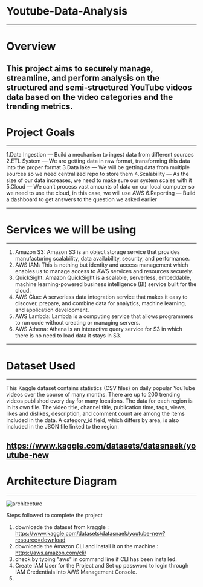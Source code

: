 # Youtube-Data-Analysis
----------------------------------------------------------------
# Overview

This project aims to securely manage, streamline, and perform analysis on the structured and semi-structured YouTube videos data based on the video categories and the trending metrics.
----------------------------------------------------------------
# Project Goals
----------------------------------------------------------------
1.Data Ingestion — Build a mechanism to ingest data from different sources
2.ETL System — We are getting data in raw format, transforming this data into the proper format
3.Data lake — We will be getting data from multiple sources so we need centralized repo to store them
4.Scalability — As the size of our data increases, we need to make sure our system scales with it
5.Cloud — We can’t process vast amounts of data on our local computer so we need to use the cloud, in this case, we will use AWS
6.Reporting — Build a dashboard to get answers to the question we asked earlier

----------------------------------------------------------------
# Services we will be using
----------------------------------------------------------------

1. Amazon S3: Amazon S3 is an object storage service that provides manufacturing scalability, data availability, security, and performance.
2. AWS IAM: This is nothing but identity and access management which enables us to manage access to AWS services and resources securely.
3. QuickSight: Amazon QuickSight is a scalable, serverless, embeddable, machine learning-powered business intelligence (BI) service built for the cloud.
4. AWS Glue: A serverless data integration service that makes it easy to discover, prepare, and combine data for analytics, machine learning, and application development.
5. AWS Lambda: Lambda is a computing service that allows programmers to run code without creating or managing servers.
6. AWS Athena: Athena is an interactive query service for S3 in which there is no need to load data it stays in S3.
----------------------------------------------------------------
 # Dataset Used
 ----------------------------------------------------------------
This Kaggle dataset contains statistics (CSV files) on daily popular YouTube videos over the course of many months. There are up to 200 trending videos published every day for many locations. The data for each region is in its own file. The video title, channel title, publication time, tags, views, likes and dislikes, description, and comment count are among the items included in the data. A category_id field, which differs by area, is also included in the JSON file linked to the region.

https://www.kaggle.com/datasets/datasnaek/youtube-new
----------------------------------------------------------------
# Architecture Diagram
----------------------------------------------------------------
![architecture](https://user-images.githubusercontent.com/100506830/229491097-a335fdcd-e70d-4e30-954f-20a066c73d78.jpeg)

Steps followed to complete the project
1. downloade the dataset from kraggle : https://www.kaggle.com/datasets/datasnaek/youtube-new?resource=download
2. downloade the Amazon CLI and Install it on the machine : https://aws.amazon.com/cli/
3. check by typing "aws" in command line if CLI has been installed.
4. Create IAM User for the Project and Set up password to login through IAM Credentials into AWS Management Console.
5. 
